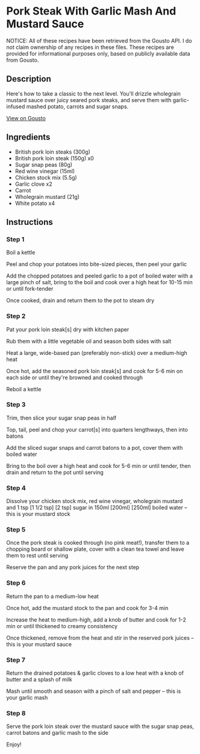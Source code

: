 # Pork Steak With Garlic Mash And Mustard Sauce

NOTICE: All of these recipes have been retrieved from the Gousto API. I do not claim ownership of any recipes in these files. These recipes are provided for informational purposes only, based on publicly available data from Gousto.

## Description

Here's how to take a classic to the next level. You'll drizzle wholegrain mustard sauce over juicy seared pork steaks, and serve them with garlic-infused mashed potato, carrots and sugar snaps. 

[View on Gousto](https://www.gousto.co.uk/recipes/cookbook/pork-steak-garlic-mash-mustard-sauce)

## Ingredients

- British pork loin steaks (300g)
- British pork loin steak (150g) x0
- Sugar snap peas (80g)
- Red wine vinegar (15ml)
- Chicken stock mix (5.5g)
- Garlic clove x2
- Carrot
- Wholegrain mustard (21g)
- White potato x4

## Instructions


### Step 1

Boil a kettle

Peel and chop your potatoes into bite-sized pieces, then peel your garlic

Add the chopped potatoes and peeled garlic to a pot of boiled water with a large pinch of salt, bring to the boil and cook over a high heat for 10-15 min or until fork-tender

Once cooked, drain and return them to the pot to steam dry


### Step 2

Pat your pork loin steak[s] dry with kitchen paper

Rub them with a little vegetable oil and season both sides with salt

Heat a large, wide-based pan (preferably non-stick) over a medium-high heat

Once hot, add the seasoned pork loin steak[s] and cook for 5-6 min on each side or until they're browned and cooked through

Reboil a kettle


### Step 3

Trim, then slice your sugar snap peas in half

Top, tail, peel and chop your carrot[s] into quarters lengthways, then into batons

Add the sliced sugar snaps and carrot batons to a pot, cover them with boiled water

Bring to the boil over a high heat and cook for 5-6 min or until tender, then drain and return to the pot until serving


### Step 4

Dissolve your chicken stock mix, red wine vinegar, wholegrain mustard and 1 tsp <span class="text-purple">[1 1/2 tsp]<span class="text-danger"> </span>[2 tsp]</span> sugar in 150ml <span class="text-purple">[200ml] </span><span class="text-danger">[250ml]</span> boiled water – this is your mustard stock


### Step 5

Once the pork steak is cooked through (no pink meat!), transfer them to a chopping board or shallow plate, cover with a clean tea towel and leave them to rest until serving

Reserve the pan and any pork juices for the next step


### Step 6

Return the pan to a medium-low heat

Once hot, add the mustard stock to the pan and cook for 3-4 min

Increase the heat to medium-high, add a knob of butter and cook for 1-2 min or until thickened to creamy consistency

Once thickened, remove from the heat and stir in the reserved pork juices – this is your mustard sauce


### Step 7

Return the drained potatoes & garlic cloves to a low heat with a knob of butter and a splash of milk

Mash until smooth and season with a pinch of salt and pepper – this is your garlic mash

### Step 8

Serve the pork loin steak over the mustard sauce with the sugar snap peas, carrot batons and garlic mash to the side

Enjoy!

